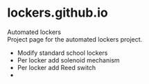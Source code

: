 # lockers.github.io
Automated lockers
<br>
Project page for the automated lockers project.
* Modify standard school lockers
* Per locker add solenoid mechanism
* Per locker add Reed switch
* 
